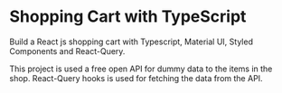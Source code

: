 # Shopping Cart with TypeScript
 
Build a React js shopping cart with Typescript, Material UI, Styled Components and React-Query.

This project is used a free open API for dummy data to the items in the shop.
React-Query hooks is used for fetching the data from the API.
